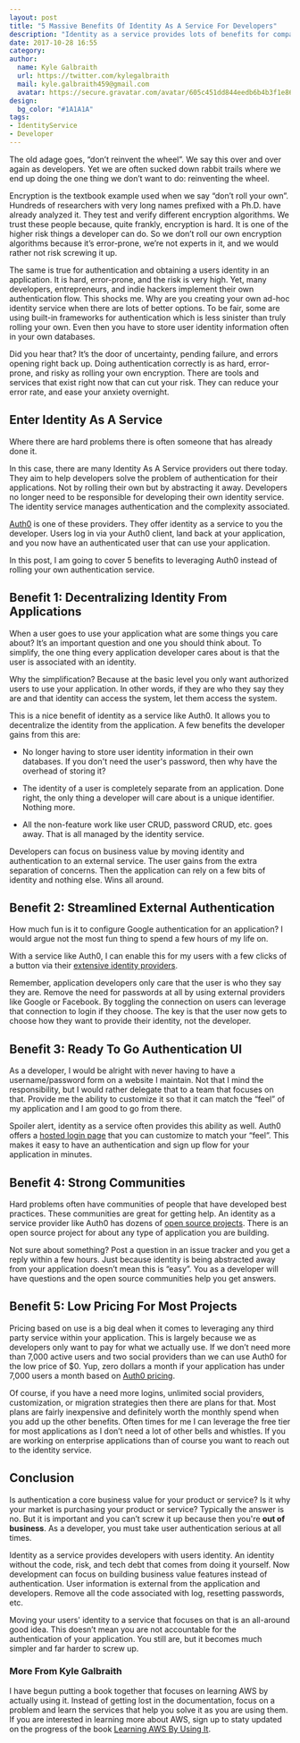 ```yaml
---
layout: post
title: "5 Massive Benefits Of Identity As A Service For Developers"
description: "Identity as a service provides lots of benefits for companies and developers looking to iterate quickly. Focus on building customer value not authentication."
date: 2017-10-28 16:55
category: 
author: 
  name: Kyle Galbraith
  url: https://twitter.com/kylegalbraith
  mail: kyle.galbraith459@gmail.com
  avatar: https://secure.gravatar.com/avatar/605c451dd844eedb6b4b3f1e8619280b
design: 
  bg_color: "#1A1A1A"
tags:
- IdentityService
- Developer
---
```

The old adage goes, “don’t reinvent the wheel”. We say this over and over again as developers. Yet we are often sucked down rabbit trails where we end up doing the one thing we don’t want to do: reinventing the wheel.

Encryption is the textbook example used when we say “don’t roll your own”. Hundreds of researchers with very long names prefixed with a Ph.D. have already analyzed it. They test and verify different encryption algorithms. We trust these people because, quite frankly, encryption is hard. It is one of the higher risk things a developer can do. So we don’t roll our own encryption algorithms because it’s error-prone, we’re not experts in it, and we would rather not risk screwing it up.

The same is true for authentication and obtaining a users identity in an application. It is hard, error-prone, and the risk is very high.
Yet, many developers, entrepreneurs, and indie hackers implement their own authentication flow. This shocks me. Why are you creating your own ad-hoc identity service when there are lots of better options. To be fair, some are using built-in frameworks for authentication which is less sinister than truly rolling your own. Even then you have to store user identity information often in your own databases.

Did you hear that? It’s the door of uncertainty, pending failure, and errors opening right back up. Doing authentication correctly is as hard, error-prone, and risky as rolling your own encryption. There are tools and services that exist right now that can cut your risk. They can reduce your error rate, and ease your anxiety overnight.

## Enter Identity As A Service
Where there are hard problems there is often someone that has already done it.

In this case, there are many Identity As A Service providers out there today. They aim to help developers solve the problem of authentication for their applications. Not by rolling their own but by abstracting it away. Developers no longer need to be responsible for developing their own identity service. The identity service manages authentication and the complexity associated.

[Auth0](https://auth0.com) is one of these providers. They offer identity as a service to you the developer. Users log in via your Auth0 client, land back at your application, and you now have an authenticated user that can use your application.

In this post, I am going to cover 5 benefits to leveraging Auth0 instead of rolling your own authentication service.

## Benefit 1: Decentralizing Identity From Applications
When a user goes to use your application what are some things you care about? It’s an important question and one you should think about. To simplify, the one thing every application developer cares about is that the user is associated with an identity.

Why the simplification? Because at the basic level you only want authorized users to use your application. In other words, if they are who they say they are and that identity can access the system, let them access the system.

This is a nice benefit of identity as a service like Auth0. It allows you to decentralize the identity from the application. A few benefits the developer gains from this are:

* No longer having to store user identity information in their own databases. If you don't need the user's password, then why have the overhead of storing it?

* The identity of a user is completely separate from an application. Done right, the only thing a developer will care about is a unique identifier. Nothing more.

* All the non-feature work like user CRUD, password CRUD, etc. goes away. That is all managed by the identity service.

Developers can focus on business value by moving identity and authentication to an external service. The user gains from the extra separation of concerns. Then the application can rely on a few bits of identity and nothing else. Wins all around.

## Benefit 2: Streamlined External Authentication
How much fun is it to configure Google authentication for an application? I would argue not the most fun thing to spend a few hours of my life on.

With a service like Auth0, I can enable this for my users with a few clicks of a button via their [extensive identity providers](https://auth0.com/docs/identityproviders).

Remember, application developers only care that the user is who they say they are. Remove the need for passwords at all by using external providers like Google or Facebook. By toggling the connection on users can leverage that connection to login if they choose. The key is that the user now gets to choose how they want to provide their identity, not the developer.

## Benefit 3: Ready To Go Authentication UI
As a developer, I would be alright with never having to have a username/password form on a website I maintain. Not that I mind the responsibility, but I would rather delegate that to a team that focuses on that. Provide me the ability to customize it so that it can match the “feel” of my application and I am good to go from there.

Spoiler alert, identity as a service often provides this ability as well. Auth0 offers a [hosted login page](https://auth0.com/docs/hosted-pages/login) that you can customize to match your “feel”. This makes it easy to have an authentication and sign up flow for your application in minutes.

## Benefit 4: Strong Communities
Hard problems often have communities of people that have developed best practices. These communities are great for getting help. An identity as a service provider like Auth0 has dozens of [open source projects](https://github.com/auth0/). There is an open source project for about any type of application you are building.

Not sure about something? Post a question in an issue tracker and you get a reply within a few hours. Just because identity is being abstracted away from your application doesn’t mean this is “easy”. You as a developer will have questions and the open source communities help you get answers.

## Benefit 5: Low Pricing For Most Projects
Pricing based on use is a big deal when it comes to leveraging any third party service within your application. This is largely because we as developers only want to pay for what we actually use. If we don’t need more than 7,000 active users and two social providers than we can use Auth0 for the low price of $0. Yup, zero dollars a month if your application has under 7,000 users a month based on [Auth0 pricing](https://auth0.com/pricing).

Of course, if you have a need more logins, unlimited social providers, customization, or migration strategies then there are plans for that. Most plans are fairly inexpensive and definitely worth the monthly spend when you add up the other benefits. Often times for me I can leverage the free tier for most applications as I don’t need a lot of other bells and whistles. If you are working on enterprise applications than of course you want to reach out to the identity service.

## Conclusion
Is authentication a core business value for your product or service? Is it why your market is purchasing your product or service? Typically the answer is no. But it is important and you can’t screw it up because then you're **out of business**. As a developer, you must take user authentication serious at all times.

Identity as a service provides developers with users identity. An identity without the code, risk, and tech debt that comes from doing it yourself. Now development can focus on building business value features instead of authentication. User information is external from the application and developers. Remove all the code associated with log, resetting passwords, etc.

Moving your users' identity to a service that focuses on that is an all-around good idea. This doesn’t mean you are not accountable for the authentication of your application. You still are, but it becomes much simpler and far harder to screw up.

### More From Kyle Galbraith
I have begun putting a book together that focuses on learning AWS by actually using it. Instead of getting lost in the documentation, focus on a problem and learn the services that help you solve it as you are using them. If you are interested in learning more about AWS, sign up to staty updated on the progress of the book [Learning AWS By Using It](https://www.kylegalbraith.com/learn-aws).






